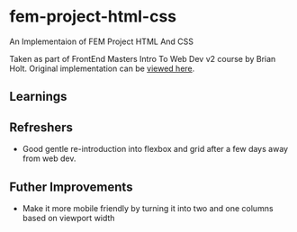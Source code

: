 # fem-project-html-css
An Implementaion of FEM Project HTML And CSS

Taken as part of FrontEnd Masters Intro To Web Dev v2 course by Brian Holt. Original implementation can be [viewed here](https://btholt.github.io/intro-to-web-dev-v2/project-html-css/). 

## Learnings

## Refreshers
* Good gentle re-introduction into flexbox and grid after a few days away from web dev. 

## Futher Improvements
* Make it more mobile friendly by turning it into two and one columns based on viewport width